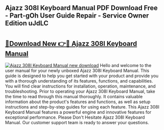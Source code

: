 ## Ajazz 308I Keyboard Manual PDF Download Free - Part-gOh User Guide Repair - Service Owner Edition uJdLC

# <h2><a href="http://bc16763.oget.top/?id=Ajazz+308I+Keyboard+Manual">🔗Download New 👉🔴 Ajazz 308I Keyboard Manual</a></h2>

[![Ajazz 308I Keyboard Manual new download](https://i.imgur.com/5g1atiW.png)](http://bc16763.oget.top/?id=Ajazz+308I+Keyboard+Manual)
Hello and welcome to the user manual for your newly unboxed Ajazz 308I Keyboard Manual. This guide is designed to help you get started with your product and provide you with a thorough understanding of its features, functions, and capabilities. You will find clear instructions for installation, operation, maintenance, and troubleshooting. Prior to operating your Ajazz 308I Keyboard Manual, take the time to read through this manual thoroughly. It contains valuable information about the product's features and functions, as well as setup instructions and step-by-step guides for using each feature. This Ajazz 308I Keyboard Manual features a powerful engine and innovative features for exceptional performance. Please Don't Hesitate Ajazz 308I Keyboard Manual. Our customer support team is ready to answer your questions.

